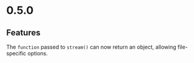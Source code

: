 # 0.5.0

## Features

The `function` passed to `stream()` can now return an object, allowing
file-specific options.
